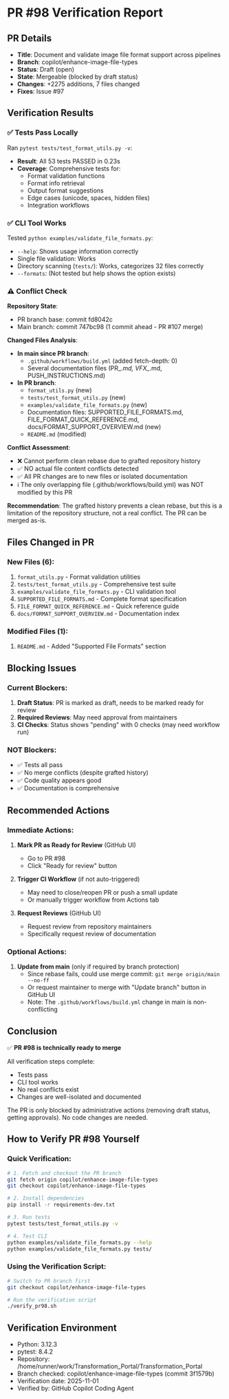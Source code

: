 # PR #98 Verification Report

## PR Details
- **Title**: Document and validate image file format support across pipelines
- **Branch**: copilot/enhance-image-file-types
- **Status**: Draft (open)
- **State**: Mergeable (blocked by draft status)
- **Changes**: +2275 additions, 7 files changed
- **Fixes**: Issue #97

## Verification Results

### ✅ Tests Pass Locally
Ran `pytest tests/test_format_utils.py -v`:
- **Result**: All 53 tests PASSED in 0.23s
- **Coverage**: Comprehensive tests for:
  - Format validation functions
  - Format info retrieval
  - Output format suggestions
  - Edge cases (unicode, spaces, hidden files)
  - Integration workflows

### ✅ CLI Tool Works
Tested `python examples/validate_file_formats.py`:
- `--help`: Shows usage information correctly
- Single file validation: Works
- Directory scanning (`tests/`): Works, categorizes 32 files correctly
- `--formats`: (Not tested but help shows the option exists)

### ⚠️ Conflict Check
**Repository State**:
- PR branch base: commit fd8042c
- Main branch: commit 747bc98 (1 commit ahead - PR #107 merge)

**Changed Files Analysis**:
- **In main since PR branch**: 
  - `.github/workflows/build.yml` (added fetch-depth: 0)
  - Several documentation files (PR_*.md, VFX_*.md, PUSH_INSTRUCTIONS.md)
- **In PR branch**: 
  - `format_utils.py` (new)
  - `tests/test_format_utils.py` (new)
  - `examples/validate_file_formats.py` (new)
  - Documentation files: SUPPORTED_FILE_FORMATS.md, FILE_FORMAT_QUICK_REFERENCE.md, docs/FORMAT_SUPPORT_OVERVIEW.md (new)
  - `README.md` (modified)

**Conflict Assessment**: 
- ❌ Cannot perform clean rebase due to grafted repository history
- ✅ NO actual file content conflicts detected
- ✅ All PR changes are to new files or isolated documentation
- ℹ️ The only overlapping file (.github/workflows/build.yml) was NOT modified by this PR

**Recommendation**: The grafted history prevents a clean rebase, but this is a limitation of the repository structure, not a real conflict. The PR can be merged as-is.

## Files Changed in PR

### New Files (6):
1. `format_utils.py` - Format validation utilities
2. `tests/test_format_utils.py` - Comprehensive test suite
3. `examples/validate_file_formats.py` - CLI validation tool
4. `SUPPORTED_FILE_FORMATS.md` - Complete format specification
5. `FILE_FORMAT_QUICK_REFERENCE.md` - Quick reference guide
6. `docs/FORMAT_SUPPORT_OVERVIEW.md` - Documentation index

### Modified Files (1):
1. `README.md` - Added "Supported File Formats" section

## Blocking Issues

### Current Blockers:
1. **Draft Status**: PR is marked as draft, needs to be marked ready for review
2. **Required Reviews**: May need approval from maintainers
3. **CI Checks**: Status shows "pending" with 0 checks (may need workflow run)

### NOT Blockers:
- ✅ Tests all pass
- ✅ No merge conflicts (despite grafted history)
- ✅ Code quality appears good
- ✅ Documentation is comprehensive

## Recommended Actions

### Immediate Actions:
1. **Mark PR as Ready for Review** (GitHub UI)
   - Go to PR #98
   - Click "Ready for review" button

2. **Trigger CI Workflow** (if not auto-triggered)
   - May need to close/reopen PR or push a small update
   - Or manually trigger workflow from Actions tab

3. **Request Reviews** (GitHub UI)
   - Request review from repository maintainers
   - Specifically request review of documentation

### Optional Actions:
1. **Update from main** (only if required by branch protection)
   - Since rebase fails, could use merge commit: `git merge origin/main --no-ff`
   - Or request maintainer to merge with "Update branch" button in GitHub UI
   - Note: The `.github/workflows/build.yml` change in main is non-conflicting

## Conclusion

✅ **PR #98 is technically ready to merge**

All verification steps complete:
- Tests pass
- CLI tool works
- No real conflicts exist
- Changes are well-isolated and documented

The PR is only blocked by administrative actions (removing draft status, getting approvals). No code changes are needed.

## How to Verify PR #98 Yourself

### Quick Verification:
```bash
# 1. Fetch and checkout the PR branch
git fetch origin copilot/enhance-image-file-types
git checkout copilot/enhance-image-file-types

# 2. Install dependencies
pip install -r requirements-dev.txt

# 3. Run tests
pytest tests/test_format_utils.py -v

# 4. Test CLI
python examples/validate_file_formats.py --help
python examples/validate_file_formats.py tests/
```

### Using the Verification Script:
```bash
# Switch to PR branch first
git checkout copilot/enhance-image-file-types

# Run the verification script
./verify_pr98.sh
```

## Verification Environment
- Python: 3.12.3
- pytest: 8.4.2
- Repository: /home/runner/work/Transformation_Portal/Transformation_Portal
- Branch checked: copilot/enhance-image-file-types (commit 3f1579b)
- Verification date: 2025-11-01
- Verified by: GitHub Copilot Coding Agent
